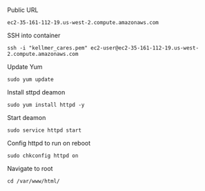 

Public URL

    ec2-35-161-112-19.us-west-2.compute.amazonaws.com

SSH into container

    ssh -i "kellmer_cares.pem" ec2-user@ec2-35-161-112-19.us-west-2.compute.amazonaws.com

Update Yum

    sudo yum update

Install sttpd deamon

    sudo yum install httpd -y

Start deamon

    sudo service httpd start

Config httpd to run on reboot

    sudo chkconfig httpd on

Navigate to root

    cd /var/www/html/